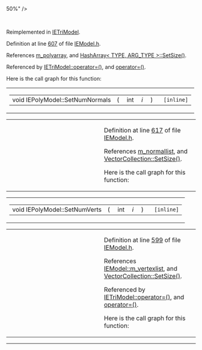 50%" />
<col style="width: 50%" />
</colgroup>
<tbody>
<tr>
<td> </td>
<td><p>Reimplemented in <a href="classIETriModel.md#20baa2fc60c7f945bbd199e103a37a4e" class="el">IETriModel</a>.</p>
<p>Definition at line <a href="IEModel_8h-source.md#l00607" class="el">607</a> of file <a href="IEModel_8h-source.md" class="el">IEModel.h</a>.</p>
<p>References <a href="IEModel_8h-source.md#l00558" class="el">m_polyarray</a>, and <a href="HashArra_8h-source.md#l00151" class="el">HashArray&lt; TYPE, ARG_TYPE &gt;::SetSize()</a>.</p>
<p>Referenced by <a href="IEModel_8h-source.md#l00655" class="el">IETriModel::operator=()</a>, and <a href="IEModel_8h-source.md#l00569" class="el">operator=()</a>.</p>
<p>Here is the call graph for this function:</p>
<span class="image placeholder" data-original-image-src="classIEPolyModel_20baa2fc60c7f945bbd199e103a37a4e_cgraph.gif" data-original-image-title="" data-border="0" usemap="#classIEPolyModel_20baa2fc60c7f945bbd199e103a37a4e_cgraph_map"></span></td>
</tr>
</tbody>
</table>

<span id="14411380fc34eb4334dfe70aeb794911" class="anchor"></span>

<table class="mdTable" data-cellpadding="2" data-cellspacing="0">
<colgroup>
<col style="width: 100%" />
</colgroup>
<tbody>
<tr>
<td class="mdRow"><table data-cellpadding="0" data-cellspacing="0" data-border="0">
<tbody>
<tr>
<td class="md" data-nowrap="" data-valign="top">void IEPolyModel::SetNumNormals</td>
<td class="md" data-valign="top">( </td>
<td class="md" data-nowrap="" data-valign="top">int </td>
<td class="mdname1" data-valign="top" data-nowrap=""><em>i</em></td>
<td class="md" data-valign="top"> ) </td>
<td class="md" data-nowrap=""><code> [inline]</code></td>
</tr>
</tbody>
</table></td>
</tr>
</tbody>
</table>

<table data-cellspacing="5" data-cellpadding="0" data-border="0">
<colgroup>
<col style="width: 50%" />
<col style="width: 50%" />
</colgroup>
<tbody>
<tr>
<td> </td>
<td><p>Definition at line <a href="IEModel_8h-source.md#l00617" class="el">617</a> of file <a href="IEModel_8h-source.md" class="el">IEModel.h</a>.</p>
<p>References <a href="IEModel_8h-source.md#l00559" class="el">m_normallist</a>, and <a href="IEModel_8h-source.md#l00291" class="el">VectorCollection::SetSize()</a>.</p>
<p>Here is the call graph for this function:</p>
<span class="image placeholder" data-original-image-src="classIEPolyModel_14411380fc34eb4334dfe70aeb794911_cgraph.gif" data-original-image-title="" data-border="0" usemap="#classIEPolyModel_14411380fc34eb4334dfe70aeb794911_cgraph_map"></span></td>
</tr>
</tbody>
</table>

<span id="ab7bd8026c6d5497b2be10a33fb80e09" class="anchor"></span>

<table class="mdTable" data-cellpadding="2" data-cellspacing="0">
<colgroup>
<col style="width: 100%" />
</colgroup>
<tbody>
<tr>
<td class="mdRow"><table data-cellpadding="0" data-cellspacing="0" data-border="0">
<tbody>
<tr>
<td class="md" data-nowrap="" data-valign="top">void IEPolyModel::SetNumVerts</td>
<td class="md" data-valign="top">( </td>
<td class="md" data-nowrap="" data-valign="top">int </td>
<td class="mdname1" data-valign="top" data-nowrap=""><em>i</em></td>
<td class="md" data-valign="top"> ) </td>
<td class="md" data-nowrap=""><code> [inline]</code></td>
</tr>
</tbody>
</table></td>
</tr>
</tbody>
</table>

<table data-cellspacing="5" data-cellpadding="0" data-border="0">
<colgroup>
<col style="width: 50%" />
<col style="width: 50%" />
</colgroup>
<tbody>
<tr>
<td> </td>
<td><p>Definition at line <a href="IEModel_8h-source.md#l00599" class="el">599</a> of file <a href="IEModel_8h-source.md" class="el">IEModel.h</a>.</p>
<p>References <a href="IEModel_8h-source.md#l00504" class="el">IEModel::m_vertexlist</a>, and <a href="IEModel_8h-source.md#l00291" class="el">VectorCollection::SetSize()</a>.</p>
<p>Referenced by <a href="IEModel_8h-source.md#l00655" class="el">IETriModel::operator=()</a>, and <a href="IEModel_8h-source.md#l00569" class="el">operator=()</a>.</p>
<p>Here is the call graph for this function:</p>
<span class="image placeholder" data-original-image-src="classIEPolyModel_ab7bd8026c6d5497b2be10a33fb80e09_cgraph.gif" data-original-image-title="" data-border="0" usemap="#classIEPolyModel_ab7bd8026c6d5497b2be10a33fb80e09_cgraph_map"></span></td>
</tr>
</tbody>
</table>

------------------------------------------------------------------------


